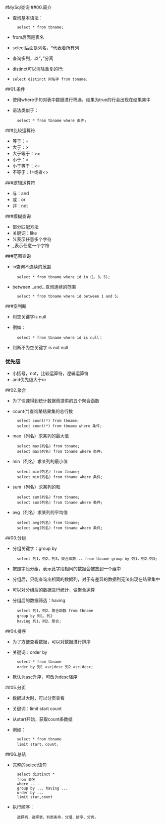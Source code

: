 #MySql查询
##00.简介
* 查询基本语法：
            
        select * from tbname;
        
* from后面是表名
* select后面是列名，*代表着所有列
* 查询多列，以“，”分离
* distinct可以消除重复的行:
*     select distinct 列名字 from tbname; 

##01.条件
* 使用where子句对表中数据进行筛选，结果为true的行会出现在结果集中
* 语法类似于：

        select * from tbname where 条件;
        
###比较运算符
* 等于：=
* 大于：>
* 大于等于：>=
* 小于：<
* 小于等于：<=
* 不等于：!=或者<>

###逻辑运算符
* 与：and
* 或：or
* 非：not

###模糊查询
* 部分匹配方法
* 关键词：like
* %表示任意多个字符
* _表示任意一个字符

###范围查询
* in查询不连续的范围

        select * from tbname where id in（1，3，5);
        
* between...and...查询连续的范围

        select * from tbname where id between 1 and 5;
        
###空判断
* 判空关键字is null
* 例如：

        select * from tbname where id is null；
* 判断不为空关键字 is not null

### 优先级
* 小括号，not，比较运算符，逻辑运算符
* and优先级大于or




##02.聚合
* 为了快速得到统计数据而提供的五个聚合函数
* count(*)查询某结果集的总行数

        select count(*) from tbname;
        select count(*) from tbname where 条件;
* max（列名）求某列的最大值

        select max(列名) from tbname;
        select max(列名) from tbname where 条件;        
* min（列名）求某列的最小值

        select min(列名) from tbname;
        select min(列名) from tbname where 条件;
* sum（列名）求某列的和

        select sum(列名) from tbname;
        select sum(列名) from tbname where 条件;
* avg（列名）求某列的平均值

        select avg(列名) from tbname;
        select avg(列名) from tbname where 条件;

##03.分组
* 分组关键字：group by

        select 列1，列2，列3，聚合函数... from tbname group by 列1，列2.列3;
        
* 按照字段分组，表示此字段相同的数据会被放到一个组中
* 分组后，只能查询出相同的数据列，对于有差异的数据列无法出现在结果集中
* 可以对分组后的数据进行统计，做聚合运算
* 分组后的数据筛选：having

        select 列1，列2，聚合函数 from tbname 
        group by 列1，列2
        having 列1，列2，聚合;
        
##04.排序
* 为了方便查看数据，可以对数据进行排序
* 关键词：order by

        select * from tbname 
        order by 列1 asc|desc 列2 asc|desc;
* 默认为asc升序，可改为desc降序

##05.分页
* 数据过大时，可以分页查看
* 关键词：limit start count
* 从start开始，获取count条数据
* 例如：

        select * from tbname
        limit start，count;
        
##06.总结
* 完整的select语句

        select distinct *
        from 表名
        where ....
        group by ... having ...
        order by ...
        limit star,count
* 执行顺序：

        选择列，选择表，判断条件，分组，排序，分页。
